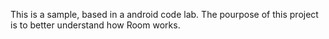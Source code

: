 This is a sample, based in a android code lab. The pourpose of this project is to better understand how Room works.
